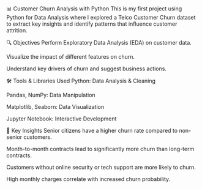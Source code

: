 📊 Customer Churn Analysis with Python
This is my first project using Python for Data Analysis where I explored a Telco Customer Churn dataset to extract key insights and identify patterns that influence customer attrition.

🔍 Objectives
Perform Exploratory Data Analysis (EDA) on customer data.

Visualize the impact of different features on churn.

Understand key drivers of churn and suggest business actions.

🛠️ Tools & Libraries Used
Python: Data Analysis & Cleaning

Pandas, NumPy: Data Manipulation

Matplotlib, Seaborn: Data Visualization

Jupyter Notebook: Interactive Development

📌 Key Insights
Senior citizens have a higher churn rate compared to non-senior customers.

Month-to-month contracts lead to significantly more churn than long-term contracts.

Customers without online security or tech support are more likely to churn.

High monthly charges correlate with increased churn probability.
